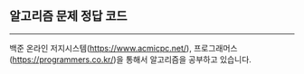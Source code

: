 ## 알고리즘 문제 정답 코드
***

백준 온라인 저지시스템(https://www.acmicpc.net/), 프로그래머스(https://programmers.co.kr/)을 통해서 알고리즘을 공부하고 있습니다. 
